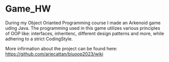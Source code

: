 # Game_HW
During my Object Orianted Programming course I made an Arkenoid game uding Java.
The programming used in this game utilizes various principles of OOP like: interfaces, inheritenc, different design patterns and more, while adhering to a strict CodingStyle.

More infirmation about the project can be found here: https://github.com/ariecattan/biuoop2023/wiki


